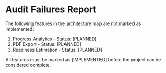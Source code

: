 # Audit Failures Report

The following features in the architecture map are not marked as implemented:

1. Progress Analytics - Status: [PLANNED]
2. PDF Export - Status: [PLANNED]
3. Readiness Estimation - Status: [PLANNED]

All features must be marked as [IMPLEMENTED] before the project can be considered complete.